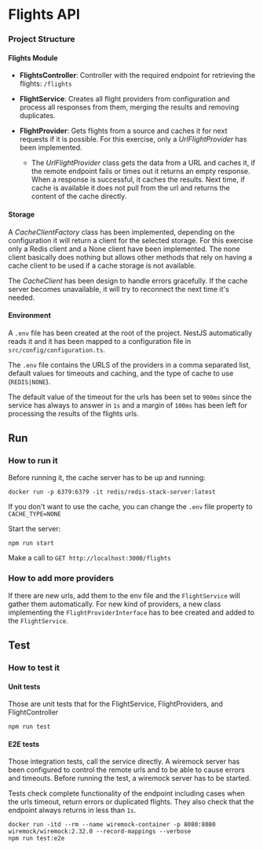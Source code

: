 # Flights API

### Project Structure

#### Flights Module
- **FlightsController**: Controller with the required endpoint for retrieving the flights: ```/flights```

- **FlightService**: Creates all flight providers from configuration and process all responses from them, merging the 
results and removing duplicates.

- **FlightProvider**: Gets flights from a source and caches it for next requests if it is possible. For this exercise,
only a _UrlFlightProvider_ has been implemented. 
  - The _UrlFlightProvider_ class gets the data from a URL and caches it, if the remote endpoint fails
or times out it returns an empty response. When a response is successful, it caches the results. Next
time, if cache is available it does not pull from the url and returns the content of the cache directly.

#### Storage
A _CacheClientFactory_ class has been implemented, depending on the configuration it will return a client for
the selected storage. For this exercise only a Redis client and a None client have been implemented. The none client
basically does nothing but allows other methods that rely on having a cache client to be used if a cache storage
is not available.

The _CacheClient_ has been design to handle errors gracefully. If the cache server becomes unavailable, it will try
to reconnect the next time it's needed.

#### Environment
A `.env` file has been created at the root of the project. NestJS automatically reads it and it has been mapped to
a configuration file in `src/config/configuration.ts`.

The `.env` file contains the URLS of the providers in a comma separated list, default values for timeouts and caching,
and the type of cache to use (`REDIS|NONE`).

The default value of the timeout for the urls has been set to `900ms` since the service has always to answer in `1s`
and a margin of `100ms` has been left for processing the results of the flights urls.

## Run
### How to run it
Before running it, the cache server has to be up and running:
```
docker run -p 6379:6379 -it redis/redis-stack-server:latest
```

If you don't want to use the cache, you can change the `.env` file property to `CACHE_TYPE=NONE`

Start the server:
```
npm run start
```

Make a call to `GET http://localhost:3000/flights`


### How to add more providers
If there are new urls, add them to the env file and the `FlightService` will gather them automatically.
For new kind of providers, a new class implementing the `FlightProviderInterface` has to bee created and added to the
`FlightService`.

## Test

### How to test it
#### Unit tests
Those are unit tests that for the FlightService, FlightProviders, and FlightController

```npm run test```

#### E2E tests
Those integration tests, call the service directly. A wiremock server has been configured to
control the remote urls and to be able to cause errors and timeouts. Before running the test,
a wiremock server has to be started.

Tests check complete functionality of the endpoint including cases when the urls timeout, return errors or
duplicated flights. They also check that the endpoint always returns in less than `1s`.

```
docker run -itd --rm --name wiremock-container -p 8080:8080 wiremock/wiremock:2.32.0 --record-mappings --verbose
npm run test:e2e
```
